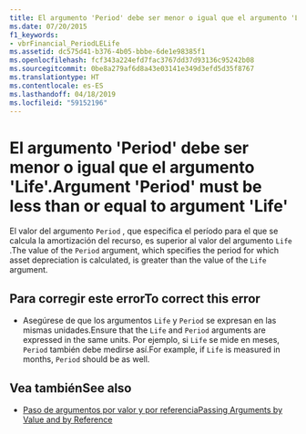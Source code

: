 ```yaml
---
title: El argumento 'Period' debe ser menor o igual que el argumento 'Life'.
ms.date: 07/20/2015
f1_keywords:
- vbrFinancial_PeriodLELife
ms.assetid: dc575d41-b376-4b05-bbbe-6de1e98385f1
ms.openlocfilehash: fcf343a224efd7fac3767dd37d93136c95242b08
ms.sourcegitcommit: 0be8a279af6d8a43e03141e349d3efd5d35f8767
ms.translationtype: HT
ms.contentlocale: es-ES
ms.lasthandoff: 04/18/2019
ms.locfileid: "59152196"
---
```

# <a name="argument-period-must-be-less-than-or-equal-to-argument-life"></a><span data-ttu-id="f3832-102">El argumento 'Period' debe ser menor o igual que el argumento 'Life'.</span><span class="sxs-lookup"><span data-stu-id="f3832-102">Argument 'Period' must be less than or equal to argument 'Life'</span></span>
<span data-ttu-id="f3832-103">El valor del argumento `Period` , que especifica el período para el que se calcula la amortización del recurso, es superior al valor del argumento `Life` .</span><span class="sxs-lookup"><span data-stu-id="f3832-103">The value of the `Period` argument, which specifies the period for which asset depreciation is calculated, is greater than the value of the `Life` argument.</span></span>  
  
## <a name="to-correct-this-error"></a><span data-ttu-id="f3832-104">Para corregir este error</span><span class="sxs-lookup"><span data-stu-id="f3832-104">To correct this error</span></span>  
  
-   <span data-ttu-id="f3832-105">Asegúrese de que los argumentos `Life` y `Period` se expresan en las mismas unidades.</span><span class="sxs-lookup"><span data-stu-id="f3832-105">Ensure that the `Life` and `Period` arguments are expressed in the same units.</span></span> <span data-ttu-id="f3832-106">Por ejemplo, si `Life` se mide en meses, `Period` también debe medirse así.</span><span class="sxs-lookup"><span data-stu-id="f3832-106">For example, if `Life` is measured in months, `Period` should be as well.</span></span>  
  
## <a name="see-also"></a><span data-ttu-id="f3832-107">Vea también</span><span class="sxs-lookup"><span data-stu-id="f3832-107">See also</span></span>

- [<span data-ttu-id="f3832-108">Paso de argumentos por valor y por referencia</span><span class="sxs-lookup"><span data-stu-id="f3832-108">Passing Arguments by Value and by Reference</span></span>](../../visual-basic/programming-guide/language-features/procedures/passing-arguments-by-value-and-by-reference.md)
